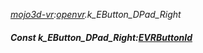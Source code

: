 _[mojo3d-vr](../../modules/mojo3d-vr/mojo3d-vr-module.md):[openvr](openvr:).k\_EButton\_DPad\_Right_
##### Const k\_EButton\_DPad\_Right:[EVRButtonId](../../modules/mojo3d-vr/openvr-evrbuttonid.md)
